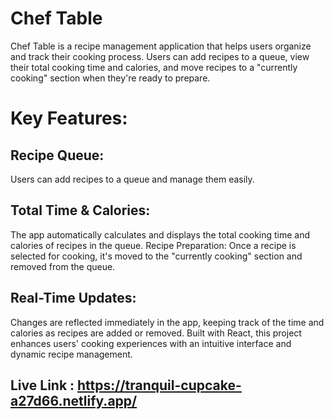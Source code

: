 # Chef Table 
Chef Table is a recipe management application that helps users organize and track their cooking process. Users can add recipes to a queue, view their total cooking time and calories, and move recipes to a "currently cooking" section when they're ready to prepare.

# Key Features:
## Recipe Queue: 
Users can add recipes to a queue and manage them easily.
## Total Time & Calories: 
The app automatically calculates and displays the total cooking time and calories of recipes in the queue.
Recipe Preparation: Once a recipe is selected for cooking, it's moved to the "currently cooking" section and removed from the queue.
## Real-Time Updates:
Changes are reflected immediately in the app, keeping track of the time and calories as recipes are added or removed.
Built with React, this project enhances users' cooking experiences with an intuitive interface and dynamic recipe management.

## Live Link : https://tranquil-cupcake-a27d66.netlify.app/
